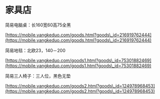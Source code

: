 # 家具店

简易电脑桌：长160宽60高75全黑

[https://mobile.yangkeduo.com/goods.html?goods\_id=216919762444](https://mobile.yangkeduo.com/goods.html?goods\_id=216919762444)

简易地毯：北欧23，140－200

[https://mobile.yangkeduo.com/goods1.html?goods\_id=75301882469](https://mobile.yangkeduo.com/goods1.html?goods\_id=75301882469)

简易三人椅子：三人位，黑色无垫

[https://mobile.yangkeduo.com/goods2.html?goods\_id=124978968453](https://mobile.yangkeduo.com/goods2.html?goods\_id=124978968453)
